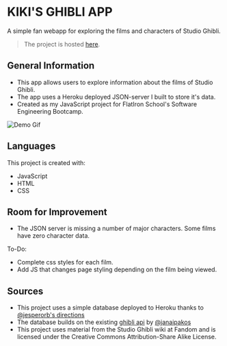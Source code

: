 # KIKI'S GHIBLI APP

A simple fan webapp for exploring the films and characters of Studio Ghibli. 

>The project is hosted [here](https://raquii.github.io/js-project/).

## General Information
- This app allows users to explore information about the films of Studio Ghibli. 
- The app uses a Heroku deployed JSON-server I built to store it's data.
- Created as my JavaScript project for FlatIron School's Software Engineering Bootcamp.

![Demo Gif](./screenshots/kikigifdemo.gif)

## Languages
This project is created with:

* JavaScript
* HTML
* CSS

## Room for Improvement

- The JSON server is missing a number of major characters. Some films have zero character data.

To-Do:
- Complete css styles for each film.
- Add JS that changes page styling depending on the film being viewed.

## Sources

- This project uses a simple database deployed to Heroku thanks to [@jesperorb's directions](https://github.com/jesperorb/json-server-heroku)
- The database builds on the existing [ghibli api](https://ghibliapi.herokuapp.com/) by [@janaipakos](https://github.com/janaipakos)
- This project uses material from the Studio Ghibli wiki at Fandom and is licensed under the Creative Commons Attribution-Share Alike License.
